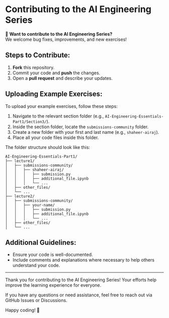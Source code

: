 # Contributing to the AI Engineering Series

🎯 **Want to contribute to the AI Engineering Series?**  
We welcome bug fixes, improvements, and new exercises!

## **Steps to Contribute:**

1. **Fork** this repository.  
2. Commit your code and **push** the changes.
3. Open a **pull request** and describe your updates.

## **Uploading Example Exercises:**

To upload your example exercises, follow these steps:

1. Navigate to the relevant section folder (e.g., `AI-Engineering-Essentials-Part1/Section3/`).
2. Inside the section folder, locate the `submissions-community` folder.
3. Create a new folder with your first and last name (e.g., `shaheer-airaj`).
4. Place all your code files inside this folder.

The folder structure should look like this:

```
AI-Engineering-Essentials-Part1/
├── lecture1/
│   ├── submissions-community/
│   │   ├── shaheer-airaj/
│   │   │   ├── submission.py
│   │   │   ├── additional_file.ipynb
│   │   │   └── ...
│   ├── other_files/
│   └── ...
├── lecture2/
│   ├── submissions-community/
│   │   ├── your-name/
│   │   │   ├── submission.py
│   │   │   ├── additional_file.ipynb
│   │   │   └── ...
│   ├── other_files/
│   └── ...
```

## **Additional Guidelines:**

- Ensure your code is well-documented.
- Include comments and explanations where necessary to help others understand your code.

---

Thank you for contributing to the AI Engineering Series! Your efforts help improve the learning experience for everyone.

If you have any questions or need assistance, feel free to reach out via GitHub Issues or Discussions.

Happy coding! 🚀
